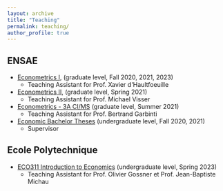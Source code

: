 ```yaml
---
layout: archive
title: "Teaching"
permalink: teaching/
author_profile: true
---
```


<!---## Teaching--->
## ENSAE
- [Econometrics I](https://www.ensae.fr/en/courses/145), (graduate level, Fall 2020, 2021, 2023)
    - Teaching Assistant for Prof. Xavier d'Haultfoeuille 
- [Econometrics II](https://www.ensae.fr/en/courses/150), (graduate level, Spring 2021)
    - Teaching Assistant for Prof. Michael Visser 
- [Econometrics - 3A CI/MS](https://www.ensae.fr/en/courses/156) (graduate level, Summer 2021)
    - Teaching Assistant for Prof. Bertrand Garbinti 
- [Economic Bachelor Theses](https://www.ensae.fr/en/courses/42) (undergraduate level, Fall 2020, 2021)
    - Supervisor 

## Ecole Polytechnique 
- [ECO311 Introduction to Economics](https://synapses.polytechnique.fr/catalogue/2021-2022/ue/133/ECO361-ouverture-aux-sciences-economiques?from=D1) (undergraduate level, Spring 2023)
    - Teaching Assistant for Prof. Olivier Gossner et Prof. Jean-Baptiste Michau
